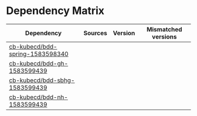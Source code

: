 # Dependency Matrix

Dependency | Sources | Version | Mismatched versions
---------- | ------- | ------- | -------------------
[cb-kubecd/bdd-spring-1583598340](https://github.com/cb-kubecd/bdd-spring-1583598340.git) |  | []() | 
[cb-kubecd/bdd-gh-1583599439](https://github.com/cb-kubecd/bdd-gh-1583599439.git) |  | []() | 
[cb-kubecd/bdd-sbhg-1583599439](https://github.com/cb-kubecd/bdd-sbhg-1583599439.git) |  | []() | 
[cb-kubecd/bdd-nh-1583599439](https://github.com/cb-kubecd/bdd-nh-1583599439.git) |  | []() | 
